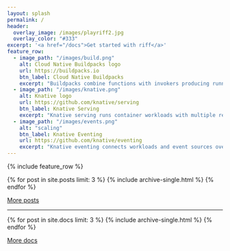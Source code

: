 ```yaml
---
layout: splash
permalink: /
header:
  overlay_image: /images/playriff2.jpg
  overlay_color: "#333"
excerpt: '<a href="/docs">Get started with riff</a>'
feature_row:
  - image_path: "/images/build.png"
    alt: Cloud Native Buildpacks logo
    url: https://buildpacks.io
    btn_label: Cloud Native Buildpacks
    excerpt: "Buildpacks combine functions with invokers producing runnable containers."
  - image_path: "/images/knative.png"
    alt: Knative logo
    url: https://github.com/knative/serving
    btn_label: Knative Serving
    excerpt: "Knative serving runs container workloads with multiple revisions and 0-to-N autoscaling."
  - image_path: "/images/events.png"
    alt: "scaling"
    btn_label: Knative Eventing
    url: https://github.com/knative/eventing
    excerpt: "Knative eventing connects workloads and event sources over broker-backed pub-sub channels."
---
```


{% include feature_row %}

<article class="page">
  {% for post in site.posts limit: 3 %}
    {% include archive-single.html %}
  {% endfor %}
  <p><a href="/blog/">More posts</a></p>

  <hr />

  {% for post in site.docs limit: 3 %}
    {% include archive-single.html %}
  {% endfor %}
  <p><a href="/docs/">More docs</a></p>
</article>